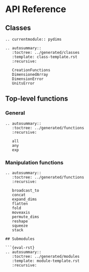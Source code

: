 # API Reference

## Classes

```{eval-rst}
.. currentmodule:: pydims

.. autosummary::
   :toctree: ../generated/classes
   :template: class-template.rst
   :recursive:

   CreationFunctions
   DimensionedArray
   DimensionError
   UnitsError
```

## Top-level functions

### General

```{eval-rst}
.. autosummary::
   :toctree: ../generated/functions
   :recursive:

   all
   any
   exp
```

### Manipulation functions

```{eval-rst}
.. autosummary::
   :toctree: ../generated/functions
   :recursive:

   broadcast_to
   concat
   expand_dims
   flatten
   fold
   moveaxis
   permute_dims
   reshape
   squeeze
   stack

## Submodules

```{eval-rst}
.. autosummary::
   :toctree: ../generated/modules
   :template: module-template.rst
   :recursive:
```
